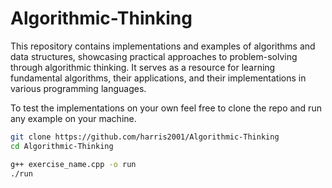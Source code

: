 # Algorithmic-Thinking
This repository contains implementations and examples of algorithms and data structures, showcasing practical approaches to problem-solving through algorithmic thinking. It serves as a resource for learning fundamental algorithms, their applications, and their implementations in various programming languages.

To test the implementations on your own feel free to clone the repo and run any example on your machine.

```bash 
git clone https://github.com/harris2001/Algorithmic-Thinking
cd Algorithmic-Thinking
```

```bash
g++ exercise_name.cpp -o run
./run
```
